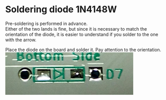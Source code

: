 # Soldering diode 1N4148W

Pre-soldering is performed in advance.  
Either of the two lands is fine, but since it is necessary to match the orientation of the diode, it is easier to understand if you solder to the one with the arrow.

Place the diode on the board and solder it. Pay attention to the orientation.  
<img src="../img/soldering-1n4148w_01.jpg" width="80%">